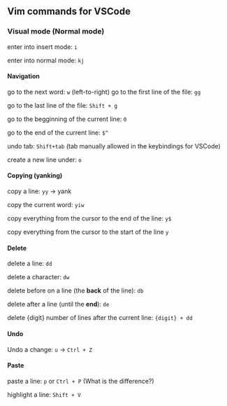 ## Vim commands for VSCode

### Visual mode (Normal mode)
enter into insert mode: `i`

enter into normal mode: `kj`

#### Navigation
go to the next word: `w` (left-to-right)
go to the first line of the file: `gg`

go to the last line of the file: `Shift + g`

go to the begginning of the current line: `0`

go to the end of the current line: `$^`

undo tab: `Shift+tab` (tab manually allowed in the keybindings for VSCode)

create a new line under: `o`

#### Copying (yanking)
copy a line: `yy` -> yank

copy the current word: `yiw`

copy everything from the cursor to the end of the line: `y$`

copy everything from the cursor to the start of the line `y`
#### Delete 
delete a line: `dd`

delete a character: `dw`

delete before on a line (the **back** of the line): `db`

delete after a line (until the **end**): `de`

delete {digit} number of lines after the current line: `{digit} + dd`

#### Undo

Undo a change: `u` -> `Ctrl + Z`  

#### Paste

paste a line: `p` or `Ctrl + P` (What is the difference?)

highlight a line: `Shift + V`

